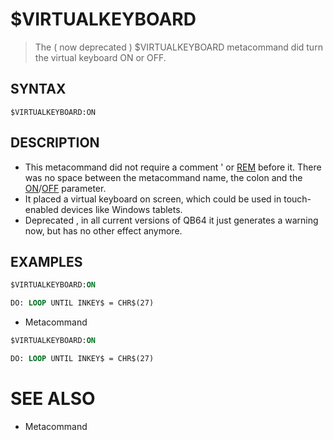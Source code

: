 # $VIRTUALKEYBOARD
> The ( now deprecated ) $VIRTUALKEYBOARD metacommand did turn the virtual keyboard ON or OFF.

## SYNTAX
`$VIRTUALKEYBOARD:ON`

## DESCRIPTION
* This metacommand did not require a comment ' or [REM](REM.md) before it. There was no space between the metacommand name, the colon and the [ON](ON.md)/[OFF](OFF.md) parameter.
* It placed a virtual keyboard on screen, which could be used in touch-enabled devices like Windows tablets.
* Deprecated , in all current versions of QB64 it just generates a warning now, but has no other effect anymore.


## EXAMPLES

```vb
$VIRTUALKEYBOARD:ON

DO: LOOP UNTIL INKEY$ = CHR$(27)
```

* Metacommand

```vb
$VIRTUALKEYBOARD:ON

DO: LOOP UNTIL INKEY$ = CHR$(27)
```



# SEE ALSO
* Metacommand

